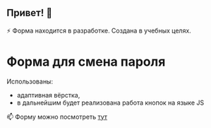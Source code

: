 ## Привет! 👋

⚡ Форма находится в разработке. Cоздана в учебных целях.
# Форма для смена пароля

Использованы:
- адаптивная вёрстка,
- в дальнейшим будет реализована работа кнопок на языке JS

📫 Форму можно посмотреть [тут](https://innagolovko.github.io/change-password/)
